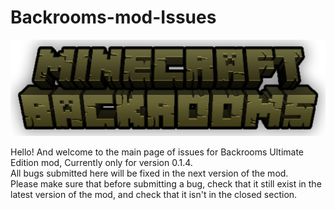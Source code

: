 # Backrooms-mod-Issues

![Banner](logo.png)

<p>Hello! And welcome to the main page of issues for Backrooms Ultimate Edition mod, Currently only for version 0.1.4.<br>
All bugs submitted here will be fixed in the next version of the mod.<br>
Please make sure that before submitting a bug, check that it still exist in the latest version of the mod, and check that it isn't in the closed section.</p>
